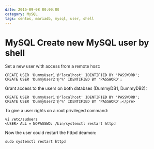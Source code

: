 ```yaml
--- 
date: 2015-09-08 00:00:00
category: MySQL
tags: centos, mariadb, mysql, user, shell
---
```

# MySQL Create new MySQL user by shell

Set a new user with access from a remote host:

    CREATE USER 'DummyUser1'@'localhost' IDENTIFIED BY 'PASSWORD';
    CREATE USER 'DummyUser2'@'%' IDENTIFIED BY 'PASSWORD';
Grant access to the users on both databses (DummyDB1, DummyDB2):
    
    CREATE USER 'DummyUser1'@'localhost' IDENTIFIED BY 'PASSWORD';
    CREATE USER 'DummyUser2'@'%' IDENTIFIED BY 'PASSWORD';</pre>

To give a user rights on a root privileged command:
    
    vi /etc/sudoers
    <USER> ALL = NOPASSWD: /bin/systemctl restart httpd
Now the user could restart the httpd deamon:
    
    sudo systemctl restart httpd